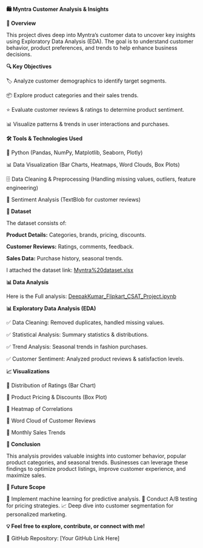 **🛍️ Myntra Customer Analysis & Insights**



**📌 Overview**


This project dives deep into Myntra’s customer data to uncover key insights using Exploratory Data Analysis (EDA). The goal is to understand customer behavior, product preferences, and trends to help enhance business decisions.




**🔍 Key Objectives**


🏷️ Analyze customer demographics to identify target segments.

📦 Explore product categories and their sales trends.

⭐ Evaluate customer reviews & ratings to determine product sentiment.

📊 Visualize patterns & trends in user interactions and purchases.




**🛠️ Tools & Technologies Used**


🐍 Python (Pandas, NumPy, Matplotlib, Seaborn, Plotly)

📊 Data Visualization (Bar Charts, Heatmaps, Word Clouds, Box Plots)

🗄️ Data Cleaning & Preprocessing (Handling missing values, outliers, feature engineering)

📝 Sentiment Analysis (TextBlob for customer reviews)




**📂 Dataset**


The dataset consists of:

**Product Details:** Categories, brands, pricing, discounts.

**Customer Reviews:** Ratings, comments, feedback.

**Sales Data:** Purchase history, seasonal trends.

I attached the dataset link: 
[Myntra%20dataset.xlsx](https://github.com/Deepakkumar7774/Myntra-Customer-Analysis-And-Insights/blob/main/Myntra%20dataset.xlsx)




**📊 Data Analysis**

Here is the Full analysis: [DeepakKumar_Flipkart_CSAT_Project.ipynb](https://github.com/Deepakkumar7774/Flipkart_Customer_Support_Analysis_EDA_Project/blob/main/DeepakKumar_Flipkart_CSAT_Project.ipynb)




**📊 Exploratory Data Analysis (EDA)**

✅ Data Cleaning: Removed duplicates, handled missing values.

✅ Statistical Analysis: Summary statistics & distributions.

✅ Trend Analysis: Seasonal trends in fashion purchases.

✅ Customer Sentiment: Analyzed product reviews & satisfaction levels.



**📈 Visualizations**

🔹 Distribution of Ratings (Bar Chart)

🔹 Product Pricing & Discounts (Box Plot)

🔹 Heatmap of Correlations

🔹 Word Cloud of Customer Reviews

🔹 Monthly Sales Trends



**🎯 Conclusion**

This analysis provides valuable insights into customer behavior, popular product categories, and seasonal trends. Businesses can leverage these findings to optimize product listings, improve customer experience, and maximize sales.



**📌 Future Scope**

🚀 Implement machine learning for predictive analysis.
📢 Conduct A/B testing for pricing strategies.
📈 Deep dive into customer segmentation for personalized marketing.



**💡 Feel free to explore, contribute, or connect with me!**

📌 GitHub Repository: [Your GitHub Link Here]
